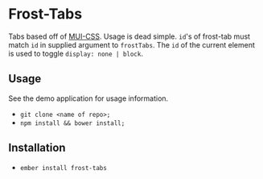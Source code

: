 # Frost-Tabs

Tabs based off of <a href='https://www.muicss.com/docs/v1/css-js/tabs'>MUI-CSS</a>. Usage is dead simple. `id`'s of frost-tab must match `id` in supplied argument to `frostTabs`. The `id` of the current element is used to toggle `display: none | block`.

## Usage

See the demo application for usage information.

* `git clone <name of repo>;`
* `npm install && bower install;`

## Installation

* `ember install frost-tabs`
